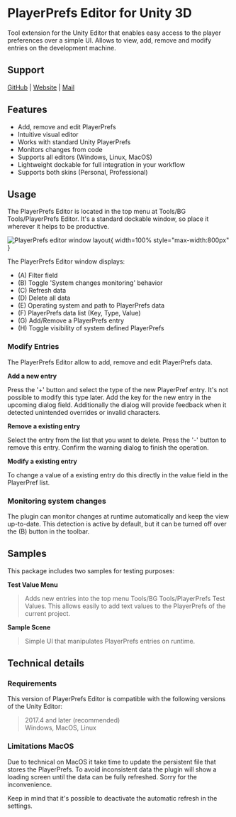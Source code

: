 # PlayerPrefs Editor for Unity 3D

Tool extension for the Unity Editor that enables easy access to the player preferences over a simple UI. Allows to view, add, remove and modify entries on the development machine.

## Support

[GitHub](https://github.com/Dysman/bgTools-playerPrefsEditor) | [Website](https://bgtools.de/ppe) | [Mail](mailto:support@bgtools.de)

## Features

* Add, remove and edit PlayerPrefs
* Intuitive visual editor
* Works with standard Unity PlayerPrefs
* Monitors changes from code
* Supports all editors (Windows, Linux, MacOS)
* Lightweight dockable for full integration in your workflow
* Supports both skins (Personal, Professional)

## Usage

The PlayerPrefs Editor is located in the top menu at Tools/BG Tools/PlayerPrefs Editor. It's a standard dockable window, so place it wherever it helps to be productive.

![PlayerPrefs editor window layout](file://bgtools_ppe_manual_layout.png){ width=100% style="max-width:800px" }

The PlayerPrefs Editor window displays:
* (A) Filter field
* (B) Toggle 'System changes monitoring' behavior
* (C) Refresh data
* (D) Delete all data
* (E) Operating system and path to PlayerPrefs data
* (F) PlayerPrefs data list (Key, Type, Value)
* (G) Add/Remove a PlayerPrefs entry
* (H) Toggle visibility of system defined PlayerPrefs

### Modify Entries

The PlayerPrefs Editor allow to add, remove and edit PlayerPrefs data.

**Add a new entry**

Press the '+' button and select the type of the new PlayerPref entry. It's not possible to modify this type later. Add the key for the new entry in the upcoming dialog field. Additionally the dialog will provide feedback when it detected unintended overrides or invalid characters.

**Remove a existing entry**

Select the entry from the list that you want to delete. Press the '-' button to remove this entry. Confirm the warning dialog to finish the operation.

**Modify a existing entry**

To change a value of a existing entry do this directly in the value field in the PlayerPref list.

### Monitoring system changes

The plugin can monitor changes at runtime automatically and keep the view up-to-date. This detection is active by default, but it can be turned off over the (B) button in the toolbar.

## Samples

This package includes two samples for testing purposes:

**Test Value Menu**
> Adds new entries into the top menu Tools/BG Tools/PlayerPrefs Test Values. This allows easily to add text values to the PlayerPrefs of the current project.

**Sample Scene**
> Simple UI that manipulates PlayerPrefs entries on runtime.

## Technical details
### Requirements

This version of PlayerPrefs Editor is compatible with the following versions of the Unity Editor:

> 2017.4 and later (recommended)  
> Windows, MacOS, Linux

### Limitations MacOS

Due to technical on MacOS it take time to update the persistent file that stores the PlayerPrefs. To avoid inconsistent data the plugin will show a loading screen until the data can be fully refreshed. Sorry for the inconvenience.

Keep in mind that it's possible to deactivate the automatic refresh in the settings.